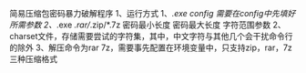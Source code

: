 简易压缩包密码暴力破解程序
1、运行方式
	1、*.exe config 需要在config中先填好所需参数
	2、*.exe *.rar/*.zip/*.7z 密码最小长度 密码最大长度 字符范围参数
2、charset文件，存储需要尝试的字符集，其中，中文字符与其他几个会干扰命令行的除外
3、解压命令为rar 7z，需要事先配置在环境变量中，只支持zip，rar，7z三种压缩格式